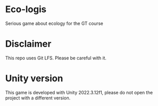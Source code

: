# Eco-logis
Serious game about ecology for the GT course

# Disclaimer
This repo uses Git LFS. Please be careful with it.

# Unity version
This game is developed with Unity 2022.3.12f1, please do not open the project with a different version.